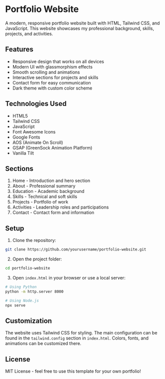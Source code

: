 # Portfolio Website

A modern, responsive portfolio website built with HTML, Tailwind CSS, and JavaScript. This website showcases my professional background, skills, projects, and activities.

## Features

- Responsive design that works on all devices
- Modern UI with glassmorphism effects
- Smooth scrolling and animations
- Interactive sections for projects and skills
- Contact form for easy communication
- Dark theme with custom color scheme

## Technologies Used

- HTML5
- Tailwind CSS
- JavaScript
- Font Awesome Icons
- Google Fonts
- AOS (Animate On Scroll)
- GSAP (GreenSock Animation Platform)
- Vanilla Tilt

## Sections

1. Home - Introduction and hero section
2. About - Professional summary
3. Education - Academic background
4. Skills - Technical and soft skills
5. Projects - Portfolio of work
6. Activities - Leadership roles and participations
7. Contact - Contact form and information

## Setup

1. Clone the repository:
```bash
git clone https://github.com/yourusername/portfolio-website.git
```

2. Open the project folder:
```bash
cd portfolio-website
```

3. Open `index.html` in your browser or use a local server:
```bash
# Using Python
python -m http.server 8000

# Using Node.js
npx serve
```

## Customization

The website uses Tailwind CSS for styling. The main configuration can be found in the `tailwind.config` section in `index.html`. Colors, fonts, and animations can be customized there.

## License

MIT License - feel free to use this template for your own portfolio! 